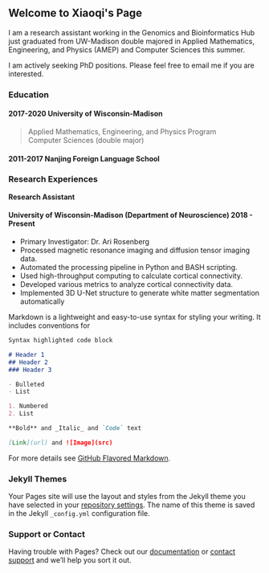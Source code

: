 ## Welcome to Xiaoqi's Page


I am a research assistant working in the Genomics and Bioinformatics Hub just graduated from UW-Madison double majored in Applied Mathematics, Engineering, and Physics (AMEP) and Computer Sciences this summer. 


I am actively seeking PhD positions. Please feel free to email me if you are interested. 

### Education
#### 2017-2020 University of Wisconsin-Madison
> Applied Mathematics, Engineering, and Physics Program <br>
> Computer Sciences (double major)
#### 2011-2017 Nanjing Foreign Language School

### Research Experiences
**Research Assistant**
#### University of Wisconsin-Madison (Department of Neuroscience)                                 2018 - Present
- Primary Investigator: Dr. Ari Rosenberg
- Processed magnetic resonance imaging and diffusion tensor imaging data.
- Automated the processing pipeline in Python and BASH scripting.
- Used high-throughput computing to calculate cortical connectivity.
- Developed various metrics to analyze cortical connectivity data.
- Implemented 3D U-Net structure to generate white matter segmentation automatically

Markdown is a lightweight and easy-to-use syntax for styling your writing. It includes conventions for

```markdown
Syntax highlighted code block

# Header 1
## Header 2
### Header 3

- Bulleted
- List

1. Numbered
2. List

**Bold** and _Italic_ and `Code` text

[Link](url) and ![Image](src)
```

For more details see [GitHub Flavored Markdown](https://guides.github.com/features/mastering-markdown/).

### Jekyll Themes

Your Pages site will use the layout and styles from the Jekyll theme you have selected in your [repository settings](https://github.com/ahalxq/ahalxq.github.io/settings). The name of this theme is saved in the Jekyll `_config.yml` configuration file.

### Support or Contact

Having trouble with Pages? Check out our [documentation](https://docs.github.com/categories/github-pages-basics/) or [contact support](https://github.com/contact) and we’ll help you sort it out.
